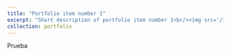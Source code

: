 ```yaml
---
title: "Portfolio item number 1"
excerpt: "Short description of portfolio item number 1<br/><img src='/images/500x300.png'>"
collection: portfolio
---
```


Prueba
